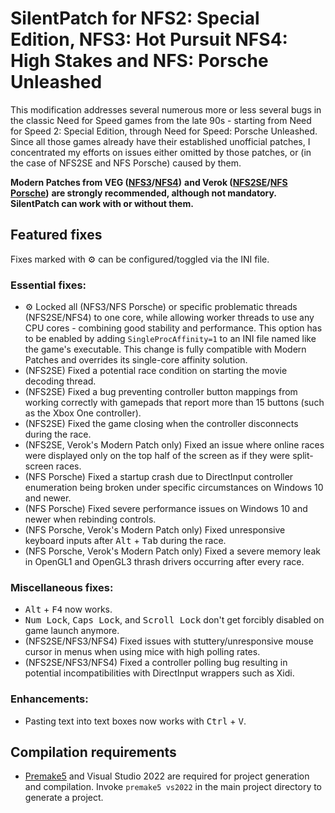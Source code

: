 # SilentPatch for NFS2: Special Edition, NFS3: Hot Pursuit NFS4: High Stakes and NFS: Porsche Unleashed

This modification addresses several numerous more or less several bugs in the classic Need for Speed games from the late 90s - starting from Need for Speed 2: Special Edition,
through Need for Speed: Porsche Unleashed. Since all those games already have their established unofficial patches, I concentrated my efforts on issues either omitted by those patches,
or (in the case of NFS2SE and NFS Porsche) caused by them.

**Modern Patches from VEG ([NFS3](https://veg.by/en/projects/nfs3/)/[NFS4](https://veg.by/en/projects/nfs4/))**
**and Verok ([NFS2SE](https://community.pcgamingwiki.com/files/file/2448-need-for-speed-ii-second-edition-patch-by-verok-verokster-105/)/[NFS Porsche](https://community.pcgamingwiki.com/files/file/2708-veroks-verokster-need-for-speed-v-porsche-unleashed-patch-v106/))**
**are strongly recommended, although not mandatory. SilentPatch can work with or without them.**

## Featured fixes
Fixes marked with ⚙️ can be configured/toggled via the INI file.

### Essential fixes:
* ⚙️ Locked all (NFS3/NFS Porsche) or specific problematic threads (NFS2SE/NFS4) to one core, while allowing worker threads to use any CPU cores - combining good stability and performance. This option has to be enabled by adding `SingleProcAffinity=1` to an INI file named like the game's executable. This change is fully compatible with Modern Patches and overrides its single-core affinity solution.
* (NFS2SE) Fixed a potential race condition on starting the movie decoding thread.
* (NFS2SE) Fixed a bug preventing controller button mappings from working correctly with gamepads that report more than 15 buttons (such as the Xbox One controller).
* (NFS2SE) Fixed the game closing when the controller disconnects during the race.
* (NFS2SE, Verok's Modern Patch only) Fixed an issue where online races were displayed only on the top half of the screen as if they were split-screen races.
* (NFS Porsche) Fixed a startup crash due to DirectInput controller enumeration being broken under specific circumstances on Windows 10 and newer.
* (NFS Porsche) Fixed severe performance issues on Windows 10 and newer when rebinding controls.
* (NFS Porsche, Verok's Modern Patch only) Fixed unresponsive keyboard inputs after <kbd>Alt</kbd> + <kbd>Tab</kbd> during the race.
* (NFS Porsche, Verok's Modern Patch only) Fixed a severe memory leak in OpenGL1 and OpenGL3 thrash drivers occurring after every race.

### Miscellaneous fixes:
* <kbd>Alt</kbd> + <kbd>F4</kbd> now works.
* <kbd>Num Lock</kbd>, <kbd>Caps Lock</kbd>, and <kbd>Scroll Lock</kbd> don't get forcibly disabled on game launch anymore.
* (NFS2SE/NFS3/NFS4) Fixed issues with stuttery/unresponsive mouse cursor in menus when using mice with high polling rates.
* (NFS2SE/NFS3/NFS4) Fixed a controller polling bug resulting in potential incompatibilities with DirectInput wrappers such as Xidi.

### Enhancements:
* Pasting text into text boxes now works with <kbd>Ctrl</kbd> + <kbd>V</kbd>.

## Compilation requirements
* [Premake5](https://premake.github.io/) and Visual Studio 2022 are required for project generation and compilation.
  Invoke `premake5 vs2022` in the main project directory to generate a project.
